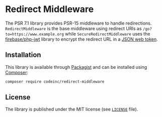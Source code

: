 # Redirect Middleware

The PSR 7.1 library provides PSR-15 middleware to handle redirections. `RedirectMiddleware` is the base middleware using redirect URIs as `/go?to=https://www.example.org` while `SecureRedirectMiddleware` uses the [firebase/php-jwt](https://github.com/firebase/php-jwt) library to encrypt the redirect URL in a [JSON web token](https://jwt.io/).

 
## Installation

This library is available through [Packagist](https://packagist.org/packages/codeinc/redirect-middleware) and can be installed using [Composer](https://getcomposer.org/): 

```bash
composer require codeinc/redirect-middleware
```

## License

The library is published under the MIT license (see [`LICENSE`](LICENSE) file).